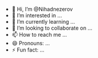 - 👋 Hi, I’m @Nihadnezerov
- 👀 I’m interested in ...
- 🌱 I’m currently learning ...
- 💞️ I’m looking to collaborate on ...
- 📫 How to reach me ...
- 😄 Pronouns: ...
- ⚡ Fun fact: ...

<!---
Nihadnezerov/Nihadnezerov is a ✨ special ✨ repository because its `README.md` (this file) appears on your GitHub profile.
You can click the Preview link to take a look at your changes.
--->
